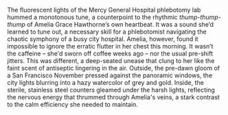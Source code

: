 The fluorescent lights of the Mercy General Hospital phlebotomy lab hummed a monotonous tune, a counterpoint to the rhythmic *thump-thump-thump* of Amelia Grace Hawthorne’s own heartbeat.  It was a sound she’d learned to tune out, a necessary skill for a phlebotomist navigating the chaotic symphony of a busy city hospital.  Amelia, however, found it impossible to ignore the erratic flutter in her chest this morning.  It wasn’t the caffeine – she'd sworn off coffee weeks ago – nor the usual pre-shift jitters.  This was different, a deep-seated unease that clung to her like the faint scent of antiseptic lingering in the air.  Outside, the pre-dawn gloom of a San Francisco November pressed against the panoramic windows, the city lights blurring into a hazy watercolor of grey and gold.  Inside, the sterile, stainless steel counters gleamed under the harsh lights, reflecting the nervous energy that thrummed through Amelia's veins, a stark contrast to the calm efficiency she needed to maintain.
